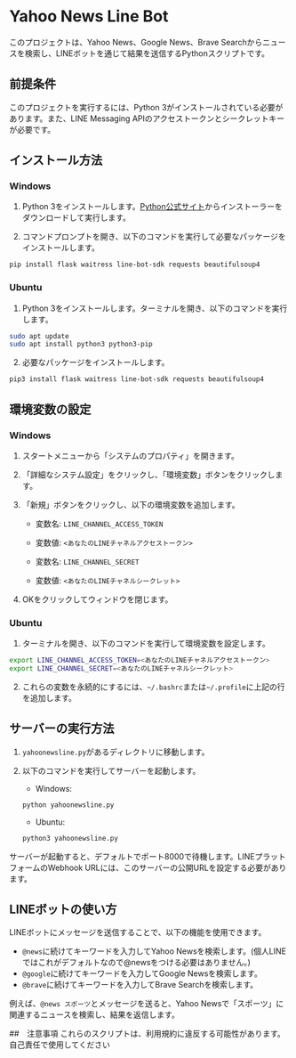 

# Yahoo News Line Bot

このプロジェクトは、Yahoo News、Google News、Brave Searchからニュースを検索し、LINEボットを通じて結果を送信するPythonスクリプトです。

## 前提条件

このプロジェクトを実行するには、Python 3がインストールされている必要があります。また、LINE Messaging APIのアクセストークンとシークレットキーが必要です。

## インストール方法

### Windows

1. Python 3をインストールします。[Python公式サイト](https://www.python.org/downloads/windows/)からインストーラーをダウンロードして実行します。

2. コマンドプロンプトを開き、以下のコマンドを実行して必要なパッケージをインストールします。

```bash
pip install flask waitress line-bot-sdk requests beautifulsoup4
```

### Ubuntu

1. Python 3をインストールします。ターミナルを開き、以下のコマンドを実行します。

```bash
sudo apt update
sudo apt install python3 python3-pip
```

2. 必要なパッケージをインストールします。

```bash
pip3 install flask waitress line-bot-sdk requests beautifulsoup4
```

## 環境変数の設定

### Windows

1. スタートメニューから「システムのプロパティ」を開きます。

2. 「詳細なシステム設定」をクリックし、「環境変数」ボタンをクリックします。

3. 「新規」ボタンをクリックし、以下の環境変数を追加します。

   - 変数名: `LINE_CHANNEL_ACCESS_TOKEN`
   - 変数値: `<あなたのLINEチャネルアクセストークン>`

   - 変数名: `LINE_CHANNEL_SECRET`
   - 変数値: `<あなたのLINEチャネルシークレット>`

4. OKをクリックしてウィンドウを閉じます。

### Ubuntu

1. ターミナルを開き、以下のコマンドを実行して環境変数を設定します。

```bash
export LINE_CHANNEL_ACCESS_TOKEN=<あなたのLINEチャネルアクセストークン>
export LINE_CHANNEL_SECRET=<あなたのLINEチャネルシークレット>
```

2. これらの変数を永続的にするには、`~/.bashrc`または`~/.profile`に上記の行を追加します。

## サーバーの実行方法

1. `yahoonewsline.py`があるディレクトリに移動します。

2. 以下のコマンドを実行してサーバーを起動します。

   - Windows:

   ```bash
   python yahoonewsline.py
   ```

   - Ubuntu:

   ```bash
   python3 yahoonewsline.py
   ```

サーバーが起動すると、デフォルトでポート8000で待機します。LINEプラットフォームのWebhook URLには、このサーバーの公開URLを設定する必要があります。

## LINEボットの使い方

LINEボットにメッセージを送信することで、以下の機能を使用できます。

- `@news`に続けてキーワードを入力してYahoo Newsを検索します。(個人LINEではこれがデフォルトなので@newsをつける必要はありません。)
- `@google`に続けてキーワードを入力してGoogle Newsを検索します。
- `@brave`に続けてキーワードを入力してBrave Searchを検索します。

例えば、`@news スポーツ`とメッセージを送ると、Yahoo Newsで「スポーツ」に関連するニュースを検索し、結果を返信します。

##　注意事項
これらのスクリプトは、利用規約に違反する可能性があります。自己責任で使用してください